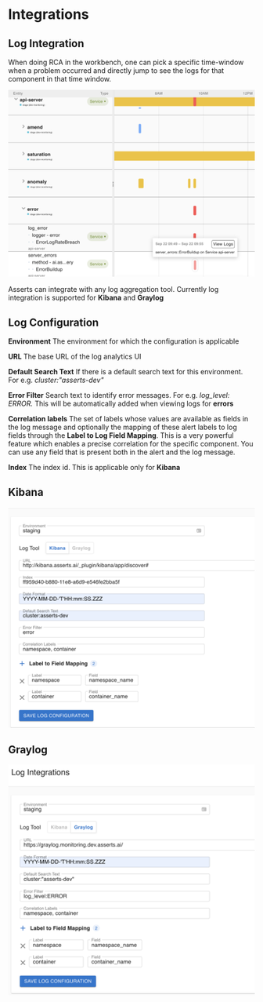 # Integrations

## Log Integration

When doing RCA in the workbench, one can pick a specific time-window when a problem occurred and directly jump to see the logs for that component in that time window.  

![View Logs in the context of a problem](../.gitbook/assets/screenshot-2021-09-22-at-6.15.03-pm.png)

Asserts can integrate with any log aggregation tool. Currently log integration is supported for **Kibana** and **Graylog**

## Log Configuration

**Environment** The environment for which the configuration is applicable

**URL** The base URL of the log analytics UI

**Default Search Text** If there is a default search text for this environment. For e.g. _cluster:"asserts-dev"_

**Error Filter**  Search text to identify error messages. For e.g. _log\_level: ERROR._ This will be automatically added when viewing logs for **errors**

**Correlation labels** The set of labels whose values are available as fields in the log message and optionally the mapping of these alert labels to log fields through the **Label to Log Field Mapping**. This is a very powerful feature which enables a precise correlation for the specific component. You can use any field that is present both in the alert and the log message.

**Index** The index id. This is applicable only for **Kibana**

## Kibana

![Kibana Configuration](../.gitbook/assets/screenshot-2021-09-22-at-6.22.43-pm.png)

## Graylog

![Graylog configuration](../.gitbook/assets/screenshot-2021-09-22-at-6.05.04-pm.png)









